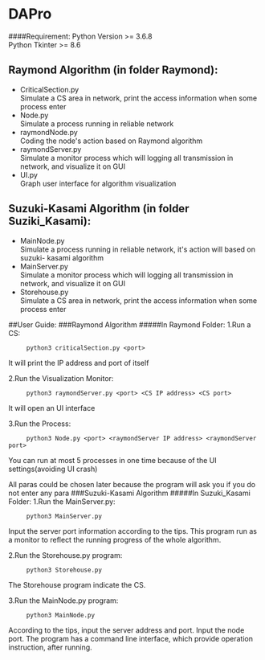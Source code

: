 # DAPro


####Requirement: 
Python Version >= 3.6.8 \
Python Tkinter >= 8.6


## Raymond Algorithm (in folder Raymond):
- CriticalSection.py \
Simulate a CS area in network, print the access information when some process enter
- Node.py \
Simulate a process running in reliable network 
- raymondNode.py \
Coding the node's action based on Raymond algorithm
- raymondServer.py \
Simulate a monitor process which will logging all transmission in network, and visualize it on GUI
- UI.py \
Graph user interface for algorithm visualization

## Suzuki-Kasami Algorithm (in folder Suziki_Kasami):
- MainNode.py \
Simulate a process running in reliable network, it's action will based on suzuki- kasami algorithm
- MainServer.py \
Simulate a monitor process which will logging all transmission in network, and visualize it on GUI
- Storehouse.py \
Simulate a CS area in network, print the access information when some process enter


##User Guide:
###Raymond Algorithm
#####In Raymond Folder:
1.Run a CS:
```
     python3 criticalSection.py <port>
```
It will print the IP address and port of itself

2.Run the Visualization Monitor:
```
     python3 raymondServer.py <port> <CS IP address> <CS port>
```
It will open an UI interface

3.Run the Process:
```
     python3 Node.py <port> <raymondServer IP address> <raymondServer port>
```
You can run at most 5 processes in one time because of the UI settings(avoiding UI crash)

All paras could be chosen later because the program will ask you if you do not enter any para
###Suzuki-Kasami Algorithm
#####In Suzuki_Kasami Folder:
1.Run the MainServer.py:
```
     python3 MainServer.py
``` 
 
Input the server port information according to the tips. This program run as a monitor to reflect the running progress of the whole algorithm.

2.Run the Storehouse.py program:
```
     python3 Storehouse.py
``` 

The Storehouse program indicate the CS.

3.Run the MainNode.py program:
```
     python3 MainNode.py
``` 
According to the tips, input the server address and port. Input the node port. The program has a command line interface, which provide operation instruction, after running.
